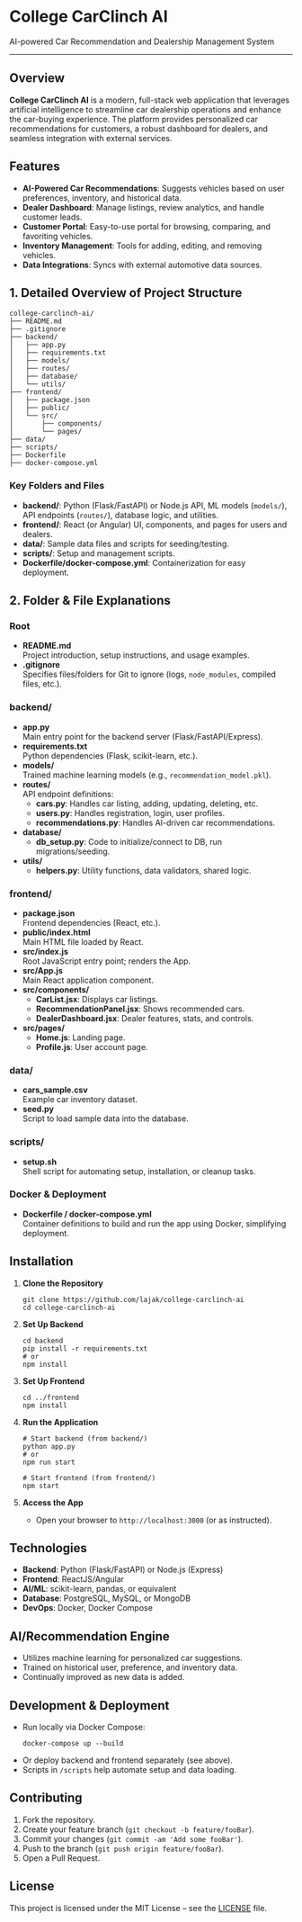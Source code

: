 
# College CarClinch AI

AI-powered Car Recommendation and Dealership Management System

---

## Overview

**College CarClinch AI** is a modern, full-stack web application that leverages artificial intelligence to streamline car dealership operations and enhance the car-buying experience. The platform provides personalized car recommendations for customers, a robust dashboard for dealers, and seamless integration with external services.

## Features

- **AI-Powered Car Recommendations**: Suggests vehicles based on user preferences, inventory, and historical data.
- **Dealer Dashboard**: Manage listings, review analytics, and handle customer leads.
- **Customer Portal**: Easy-to-use portal for browsing, comparing, and favoriting vehicles.
- **Inventory Management**: Tools for adding, editing, and removing vehicles.
- **Data Integrations**: Syncs with external automotive data sources.

## 1. Detailed Overview of Project Structure 

```
college-carclinch-ai/
├── README.md
├── .gitignore
├── backend/
│   ├── app.py
│   ├── requirements.txt
│   ├── models/
│   ├── routes/
│   ├── database/
│   └── utils/
├── frontend/
│   ├── package.json
│   ├── public/
│   └── src/
│       ├── components/
│       └── pages/
├── data/
├── scripts/
├── Dockerfile
├── docker-compose.yml
```

### Key Folders and Files

- **backend/**: Python (Flask/FastAPI) or Node.js API, ML models (`models/`), API endpoints (`routes/`), database logic, and utilities.
- **frontend/**: React (or Angular) UI, components, and pages for users and dealers.
- **data/**: Sample data files and scripts for seeding/testing.
- **scripts/**: Setup and management scripts.
- **Dockerfile/docker-compose.yml**: Containerization for easy deployment.

## 2. Folder & File Explanations

### Root

- **README.md**  
  Project introduction, setup instructions, and usage examples.
- **.gitignore**  
  Specifies files/folders for Git to ignore (logs, `node_modules`, compiled files, etc.).

### backend/

- **app.py**  
  Main entry point for the backend server (Flask/FastAPI/Express).
- **requirements.txt**  
  Python dependencies (Flask, scikit-learn, etc.).
- **models/**  
  Trained machine learning models (e.g., `recommendation_model.pkl`).
- **routes/**  
  API endpoint definitions:
  - **cars.py**: Handles car listing, adding, updating, deleting, etc.
  - **users.py**: Handles registration, login, user profiles.
  - **recommendations.py**: Handles AI-driven car recommendations.
- **database/**
  - **db_setup.py**: Code to initialize/connect to DB, run migrations/seeding.
- **utils/**
  - **helpers.py**: Utility functions, data validators, shared logic.

### frontend/

- **package.json**  
  Frontend dependencies (React, etc.).
- **public/index.html**  
  Main HTML file loaded by React.
- **src/index.js**  
  Root JavaScript entry point; renders the App.
- **src/App.js**  
  Main React application component.
- **src/components/**
  - **CarList.jsx**: Displays car listings.
  - **RecommendationPanel.jsx**: Shows recommended cars.
  - **DealerDashboard.jsx**: Dealer features, stats, and controls.
- **src/pages/**
  - **Home.js**: Landing page.
  - **Profile.js**: User account page.

### data/

- **cars_sample.csv**  
  Example car inventory dataset.
- **seed.py**  
  Script to load sample data into the database.

### scripts/

- **setup.sh**  
  Shell script for automating setup, installation, or cleanup tasks.

### Docker & Deployment

- **Dockerfile / docker-compose.yml**  
  Container definitions to build and run the app using Docker, simplifying deployment.













## Installation

1. **Clone the Repository**
    ```
    git clone https://github.com/lajak/college-carclinch-ai
    cd college-carclinch-ai
    ```

2. **Set Up Backend**
    ```
    cd backend
    pip install -r requirements.txt
    # or
    npm install
    ```

3. **Set Up Frontend**
    ```
    cd ../frontend
    npm install
    ```

4. **Run the Application**
    ```
    # Start backend (from backend/)
    python app.py
    # or
    npm run start

    # Start frontend (from frontend/)
    npm start
    ```

5. **Access the App**
    - Open your browser to `http://localhost:3000` (or as instructed).

## Technologies

- **Backend**: Python (Flask/FastAPI) or Node.js (Express)
- **Frontend**: ReactJS/Angular
- **AI/ML**: scikit-learn, pandas, or equivalent
- **Database**: PostgreSQL, MySQL, or MongoDB
- **DevOps**: Docker, Docker Compose

## AI/Recommendation Engine

- Utilizes machine learning for personalized car suggestions.
- Trained on historical user, preference, and inventory data.
- Continually improved as new data is added.

## Development & Deployment

- Run locally via Docker Compose:
    ```
    docker-compose up --build
    ```
- Or deploy backend and frontend separately (see above).
- Scripts in `/scripts` help automate setup and data loading.

## Contributing

1. Fork the repository.
2. Create your feature branch (`git checkout -b feature/fooBar`).
3. Commit your changes (`git commit -am 'Add some fooBar'`).
4. Push to the branch (`git push origin feature/fooBar`).
5. Open a Pull Request.

## License

This project is licensed under the MIT License – see the [LICENSE](LICENSE) file.

```

